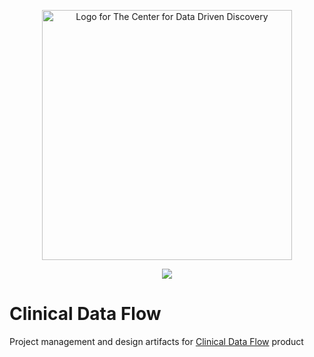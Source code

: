 <p align="center">
  <img alt="Logo for The Center for Data Driven Discovery" src="https://raw.githubusercontent.com/d3b-center/handbook/master/website/static/img/chop_logo.svg?sanitize=true" width="400px" />
</p>
<p align="center">
  <a href="https://github.com/d3b-center/clinical-data-flow/blob/master/LICENSE"><img src="https://img.shields.io/github/license/d3b-center/clinical-data-flow.svg?style=for-the-badge"></a>
</p>

# Clinical Data Flow
Project management and design artifacts for [Clinical Data Flow](https://d3b.io/docs/products/clinical-data-flow) product
